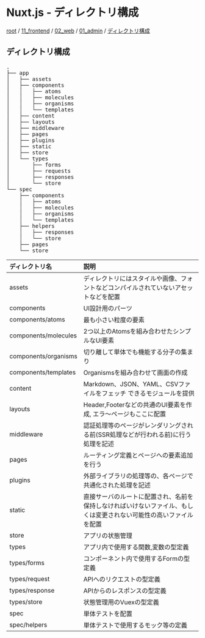 # Nuxt.js - ディレクトリ構成

[root](./../../../../README.md)
/ [11_frontend](./../../README.md)
/ [02_web](./../README.md)
/ [01_admin](./README.md) 
/ [ディレクトリ構成](./directories.md)

## ディレクトリ構成

<pre>
.
├── app
│   ├── assets
│   ├── components
│   │   ├── atoms
│   │   ├── molecules
│   │   ├── organisms
│   │   └── templates
│   ├── content
│   ├── layouts
│   ├── middleware
│   ├── pages
│   ├── plugins
│   ├── static
│   ├── store
│   └── types
│       ├── forms
│       ├── requests
│       ├── responses
│       └── store
└── spec
    ├── components
    │   ├── atoms
    │   ├── molecules
    │   ├── organisms
    │   └── templates
    ├── helpers
    │   ├── responses
    │   └── store
    ├── pages
    └── store
</pre>

|    ディレクトリ名    |                                                        説明                                                        |
| :------------------- | :----------------------------------------------------------------------------------------------------------------- |
| assets               | ディレクトリにはスタイルや画像、フォントなどコンパイルされていないアセットなどを配置                               |
| components           | UI設計用のパーツ                                                                                                   |
| components/atoms     | 最も小さい粒度の要素                                                                                               |
| components/molecules | 2つ以上のAtomsを組み合わせたシンプルなUI要素                                                                       |
| components/organisms | 切り離して単体でも機能する分子の集まり                                                                             |
| components/templates | Organismsを組み合わせて画面の作成                                                                                  |
| content              | Markdown、JSON、YAML、CSVファイルをフェッチ できるモジュールを提供                                                 |
| layouts              | Header,Footerなどの共通のUI要素を作成, エラ〜ページもここに配置                                                    |
| middleware           | 認証処理等のページがレンダリングされる前(SSR処理などが行われる前)に行う処理を記述                                  |
| pages                | ルーティング定義とページへの要素追加を行う                                                                         |
| plugins              | 外部ライブラリの処理等の、各ページで共通化された処理を記述                                                         |
| static               | 直接サーバのルートに配置され、名前を保持しなければいけないファイル、もしくは変更されない可能性の高いファイルを配置 |
| store                | アプリの状態管理                                                                                                   |
| types                | アプリ内で使用する関数,変数の型定義                                                                                |
| types/forms          | コンポーネント内で使用するFormの型定義                                                                             |
| types/request        | APIへのリクエストの型定義                                                                                          |
| types/response       | APIからのレスポンスの型定義                                                                                        |
| types/store          | 状態管理用のVuexの型定義                                                                                           |
| spec                 | 単体テストを配置                                                                                                   |
| spec/helpers         | 単体テストで使用するモック等の定義                                                                                 |
